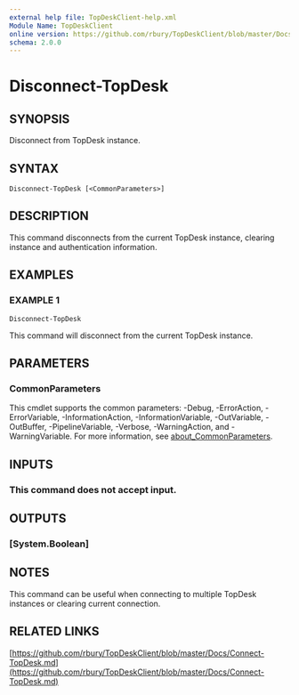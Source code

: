 ```yaml
---
external help file: TopDeskClient-help.xml
Module Name: TopDeskClient
online version: https://github.com/rbury/TopDeskClient/blob/master/Docs/Connect-TopDesk.md
schema: 2.0.0
---
```


# Disconnect-TopDesk

## SYNOPSIS
Disconnect from TopDesk instance.

## SYNTAX

```
Disconnect-TopDesk [<CommonParameters>]
```

## DESCRIPTION
This command disconnects from the current TopDesk instance, clearing instance and authentication information.

## EXAMPLES

### EXAMPLE 1
```
Disconnect-TopDesk
```

This command will disconnect from the current TopDesk instance.

## PARAMETERS

### CommonParameters
This cmdlet supports the common parameters: -Debug, -ErrorAction, -ErrorVariable, -InformationAction, -InformationVariable, -OutVariable, -OutBuffer, -PipelineVariable, -Verbose, -WarningAction, and -WarningVariable. For more information, see [about_CommonParameters](http://go.microsoft.com/fwlink/?LinkID=113216).

## INPUTS

### This command does not accept input.
## OUTPUTS

### [System.Boolean]
## NOTES
This command can be useful when connecting to multiple TopDesk instances or clearing current connection.

## RELATED LINKS

[https://github.com/rbury/TopDeskClient/blob/master/Docs/Connect-TopDesk.md](https://github.com/rbury/TopDeskClient/blob/master/Docs/Connect-TopDesk.md)


